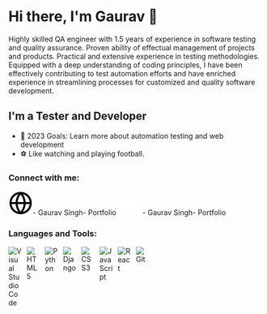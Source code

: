 # Hi there, I'm Gaurav 👋 
Highly skilled QA engineer with 1.5 years of experience in software testing and quality assurance. Proven ability of effectual management of projects and products. Practical and extensive experience in testing methodologies. Equipped with a deep understanding of coding principles, I have been effectively contributing to test automation efforts and have enriched experience in streamlining processes for customized and quality software development.


## I'm a Tester and Developer
- 🥅 2023 Goals: Learn more about automation testing and web development
- ⚽ Like watching and playing football.


### Connect with me:
[![website](./img/globe-light.svg)](https://an-actual-nerd.github.io/Gaurav-Singh-Portfolio/)- Gaurav Singh- Portfolio
[![website](./img/globe-dark.svg)](https://an-actual-nerd.github.io/Gaurav-Singh-Portfolio/)- Gaurav Singh- Portfolio
&nbsp;&nbsp;


### Languages and Tools:

<img align="left" alt="Visual Studio Code" width="26px" src="https://cdn.jsdelivr.net/gh/devicons/devicon/icons/vscode/vscode-original.svg" style="padding-right:10px;" />
<img align="left" alt="HTML5" width="26px" src="https://cdn.jsdelivr.net/gh/devicons/devicon/icons/html5/html5-original.svg" style="padding-right:10px;" />
<img align="left" alt="Python" width="26px" src="https://cdn.jsdelivr.net/gh/devicons/devicon/icons/python/python-original.svg" style="padding-right:10px;" />
<img align="left" alt="Django" width="26px" src="https://cdn.jsdelivr.net/gh/devicons/devicon/icons/django/django-plain-wordmark.svg" style="padding-right:10px;" />
<img align="left" alt="CSS3" width="26px" src="https://cdn.jsdelivr.net/gh/devicons/devicon/icons/css3/css3-original.svg" style="padding-right:10px;" />
<img align="left" alt="JavaScript" width="26px" src="https://cdn.jsdelivr.net/gh/devicons/devicon/icons/javascript/javascript-original.svg" style="padding-right:10px;" />
<img align="left" alt="React" width="26px" src="https://cdn.jsdelivr.net/gh/devicons/devicon/icons/react/react-original.svg" style="padding-right:10px;" />
<img align="left" alt="Git" width="26px" src="https://cdn.jsdelivr.net/gh/devicons/devicon/icons/git/git-original.svg" style="padding-right:10px;" />